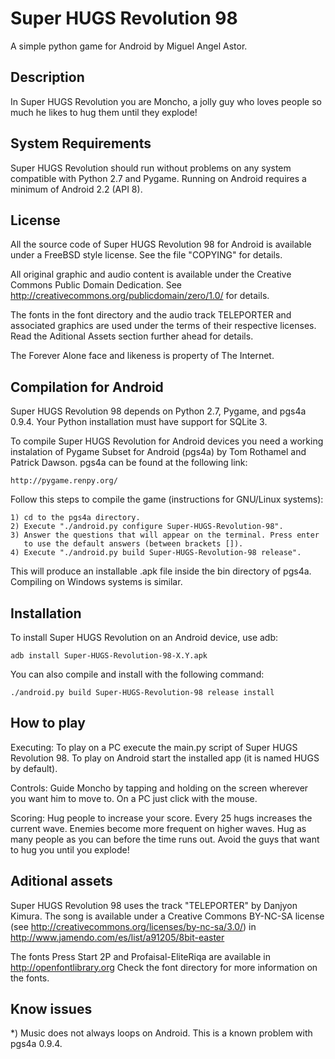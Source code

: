 Super HUGS Revolution 98
========================

A simple python game for Android by Miguel Angel Astor.

Description
-----------

In Super HUGS Revolution you are Moncho, a jolly guy who loves
people so much he likes to hug them until they explode!

System Requirements
-------------------

Super HUGS Revolution should run without problems on any system
compatible with Python 2.7 and Pygame. Running on Android
requires a minimum of Android 2.2 (API 8).

License
-------

All the source code of Super HUGS Revolution 98 for Android is available under 
a FreeBSD style license. See the file "COPYING" for details.

All original graphic and audio content is available under the Creative Commons 
Public Domain Dedication. See http://creativecommons.org/publicdomain/zero/1.0/
for details.

The fonts in the font directory and the audio track TELEPORTER and associated
graphics are used under the terms of their respective licenses. Read the Aditional
Assets section further ahead for details.

The Forever Alone face and likeness is property of The Internet.

Compilation for Android
-----------------------

Super HUGS Revolution 98 depends on Python 2.7, Pygame, and pgs4a 0.9.4. Your
Python installation must have support for SQLite 3.

To compile Super HUGS Revolution for Android devices you need a
working instalation of Pygame Subset for Android (pgs4a) by
Tom Rothamel and Patrick Dawson. pgs4a can be
found at the following link:

    http://pygame.renpy.org/

Follow this steps to compile the game (instructions for GNU/Linux systems):

    1) cd to the pgs4a directory.
    2) Execute "./android.py configure Super-HUGS-Revolution-98".
    3) Answer the questions that will appear on the terminal. Press enter
       to use the default answers (between brackets []).
    4) Execute "./android.py build Super-HUGS-Revolution-98 release".

This will produce an installable .apk file inside the bin directory of pgs4a.
Compiling on Windows systems is similar.

Installation
------------

To install Super HUGS Revolution on an Android device, use adb:

    adb install Super-HUGS-Revolution-98-X.Y.apk

You can also compile and install with the following command:

    ./android.py build Super-HUGS-Revolution-98 release install

How to play
-----------

Executing:
To play on a PC execute the main.py script of Super HUGS Revolution 98. To play
on Android start the installed app (it is named HUGS by default).

Controls:
Guide Moncho by tapping and holding on the screen wherever you want him to
move to. On a PC just click with the mouse.

Scoring:
Hug people to increase your score. Every 25 hugs increases the current wave.
Enemies become more frequent on higher waves. Hug as many people as you can
before the time runs out. Avoid the guys that want to hug you until you explode!

Aditional assets
----------------

Super HUGS Revolution 98 uses the track "TELEPORTER" by Danjyon Kimura. The song
is available under a Creative Commons BY-NC-SA license 
(see http://creativecommons.org/licenses/by-nc-sa/3.0/) in
http://www.jamendo.com/es/list/a91205/8bit-easter

The fonts Press Start 2P and Profaisal-EliteRiqa are available in
http://openfontlibrary.org Check the font directory for more information
on the fonts.

Know issues
-----------

 *) Music does not always loops on Android. This is a known problem with pgs4a 0.9.4.